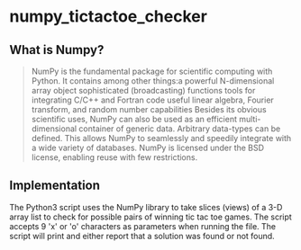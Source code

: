 # numpy_tictactoe_checker
## What is Numpy?
> NumPy is the fundamental package for scientific computing with Python. It contains among other things:a powerful N-dimensional array object sophisticated (broadcasting) functions tools for integrating C/C++ and Fortran code useful linear algebra, Fourier transform, and random number capabilities Besides its obvious scientific uses, NumPy can also be used as an efficient multi-dimensional container of generic data. Arbitrary data-types can be defined. This allows NumPy to seamlessly and speedily integrate with a wide variety of databases. NumPy is licensed under the BSD license, enabling reuse with few restrictions.
## Implementation
The Python3 script uses the NumPy library to take slices (views) of a 3-D array list to check for possible pairs of winning tic tac toe games. The script accepts 9 'x' or 'o' characters as parameters when running the file. The script will print and either report that a solution was found or not found.
